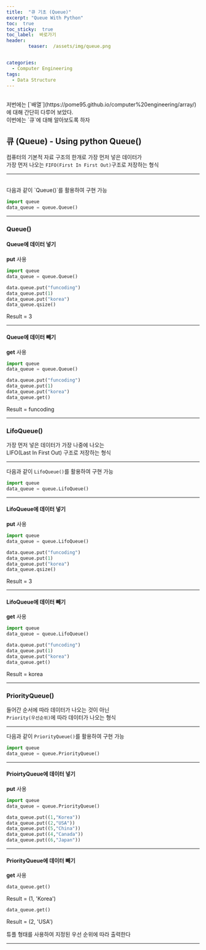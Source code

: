 ```yaml
---
title:  "큐 기초 (Queue)"  
excerpt: "Queue With Python"
toc:  true
toc_sticky:  true
toc_label:  바로가기
header:
        teaser:  /assets/img/queue.png


categories:
  - Computer Engineering
tags:
  - Data Structure
---
```

<br/>
저번에는 [`배열`](https://pome95.github.io/computer%20engineering/array/)에 대해 간단히 다루어 보았다.<br/>
이번에는 `큐`에 대해 알아보도록 하자 <br/>

## 큐 (Queue) - Using python Queue()
컴퓨터의 기본적 자료 구조의 한개로 가장 먼저 넣은 데이터가<br/> 가장 먼저 나오는 `FIFO(First In First Out)`구조로 저장하는 형식

---
<br/>
다음과 같이 `Queue()`를 활용하여 구현 가능

```python
import queue
data_queue = queue.Queue()
```
---
### Queue()  
#### Queue에 데이터 넣기
**put** 사용
```python
import queue
data_queue = queue.Queue()

data.queue.put("funcoding")
data_queue.put(1)
data_queue.put("korea")
data_queue.qsize()
```
Result = 3

---
#### Queue에 데이터 빼기
**get** 사용

```python
import queue
data_queue = queue.Queue()

data.queue.put("funcoding")
data_queue.put(1)
data_queue.put("korea")
data_queue.get()
```

Result = funcoding


---

### LifoQueue()
가장 먼저 넣은 데이터가 가장 나중에 나오는 <br/>
LIFO(Last In First Out) 구조로 저장하는 형식

---

다음과 같이 `LifoQueue()`를 활용하여 구현 가능
```python
import queue
data_queue = queue.LifoQueue()
```
---

#### LifoQueue에 데이터 넣기
**put** 사용
```python
import queue
data_queue = queue.LifoQueue()

data.queue.put("funcoding")
data_queue.put(1)
data_queue.put("korea")
data_queue.qsize()
```
Result = 3

---
#### LifoQueue에 데이터 빼기
**get** 사용

```python
import queue
data_queue = queue.LifoQueue()

data.queue.put("funcoding")
data_queue.put(1)
data_queue.put("korea")
data_queue.get()
```

Result = korea


---
### PriorityQueue()
들어간 순서에 따라 데이터가 나오는 것이 아닌 <br/>
`Priority(우선순위)`에 따라 데이터가 나오는 형식

---

다음과 같이 `PriorityQueue()`를 활용하여 구현 가능
```python
import queue
data_queue = queue.PriorityQueue()
```
---

#### PrioirtyQueue에 데이터 넣기
 
**put** 사용
```python
import queue
data_queue = queue.PriorityQueue()

data_queue.put((1,"Korea"))
data_queue.put((2,"USA"))
data_queue.put((5,"China"))
data_queue.put((4,"Canada"))
data_queue.put((6,"Japan"))
```

---
#### PriorityQueue에 데이터 빼기
**get** 사용

```python
data_queue.get()
```
Result = (1, 'Korea')

```python
data_queue.get()
```

Result = (2, 'USA')

튜플 형태를 사용하여 지정된 우선 순위에 따라 출력한다

---


